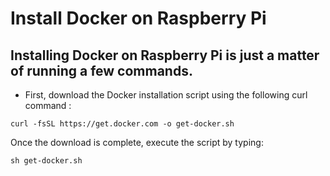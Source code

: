 # Install Docker on Raspberry Pi
## Installing Docker on Raspberry Pi is just a matter of running a few commands.
- First, download the Docker installation script using the following curl command :
```
curl -fsSL https://get.docker.com -o get-docker.sh

```

Once the download is complete, execute the script by typing:

```
sh get-docker.sh
```
